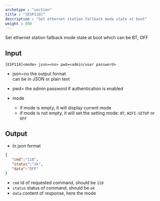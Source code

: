 ```yaml
---
archetype : "section"
title : "[ESP118]"
description : "Set ethernet station fallback mode state at boot"
weight : 800
---
```

Set ethernet station fallback mode state at boot which can be BT, OFF

## Input
`[ESP118]<mode> json=<no> pwd=<admin/user password>`

* json=no
the output format   
can be in JSON or plain text

* pwd=<admin password>
the admin password if authentication is enabled

* mode
  * if mode is empty, it will display current mode
  * if mode is not empty, it will set the setting mode: `BT`, `WIFI-SETUP` or `OFF`

## Output

- In json format

```json
{
   "cmd":"118",
   "status":"ok",
   "data":"OFF"
}
``` 

* `cmd` Id of requested command, should be `118`  
* `status` status of command, should be `ok`  
* `data` content of response, here the mode  


